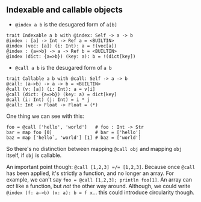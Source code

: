 ## Indexable and callable objects

* `@index a b` is the desugared form of `a[b]`

```
trait Indexable a b with @index: Self -> a -> b
@index : [a] -> Int -> Ref a = <BUILTIN>
@index (vec: [a]) (i: Int): a = !(vec[a])
@index : {a=>b} -> a -> Ref b = <BUILTIN>
@index (dict: {a=>b}) (key: a): b = !(dict[key])
```

* `@call a b` is the desugared form of `a b`

```
trait Callable a b with @call: Self -> a -> b
@call: (a->b) -> a -> b = <BUILTIN>
@call (v: [a]) (i: Int): a = v[i]
@call (dict: {a=>b}) (key: a) = dict[key]
@call (i: Int) (j: Int) = i * j
@call: Int -> Float -> Float = (*)
```

One thing we can see with this:
```
foo = @call ['hello', 'world']   # foo : Int -> Str
bar = map foo [0]                # bar = ['hello']
baz = map ['hello`, 'world'] [1] # baz = ['world']
```

So there's no distinction between mapping `@call obj` and mapping `obj` itself, if `obj` is callable.

An important point though: `@call [1,2,3] =/= [1,2,3]`. Because once `@call` has been applied, it's strictly a function, and no longer an array. For example, we can't say `foo = @call [1,2,3]; println foo[1]`. An array can *act* like a function, but *not* the other way around. Although, we could write `@index (f: a->b) (x: a): b = f x`... this could introduce circularity though.
